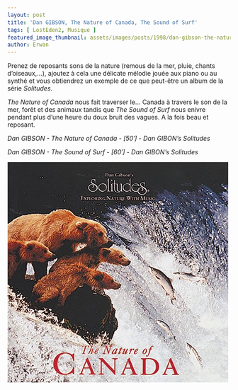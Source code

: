 ```yaml
---
layout: post
title: 'Dan GIBSON, The Nature of Canada, The Sound of Surf'
tags: [ LostEden2, Musique ]
featured_image_thumbnail: assets/images/posts/1998/dan-gibson-the-nature-of-canada.jpg
author: Erwan
---
```


Prenez de reposants sons de la nature (remous de la mer, pluie, chants d’oiseaux,...), ajoutez à cela une délicate mélodie jouée aux piano ou au synthé et vous obtiendrez un exemple de ce que peut-être un album de la série *Solitudes*.

*The Nature of Canada* nous fait traverser le... Canada à travers le son de la mer, forêt et des animaux tandis que *The Sound of Surf* nous enivre pendant plus d’une heure du doux bruit des vagues. A la fois beau et reposant.

*Dan GIBSON - The Nature of Canada - [50′] - Dan GIBON’s Solitudes*

*Dan GIBSON - The Sound of Surf - [60′] - Dan GIBON’s Solitudes*

![Dan GIBSON, The Nature of Canada](assets/images/posts/1998/dan-gibson-the-nature-of-canada.jpg) 